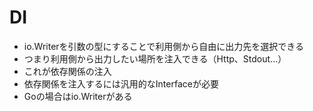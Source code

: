 # DI

- io.Writerを引数の型にすることで利用側から自由に出力先を選択できる
- つまり利用側から出力したい場所を注入できる（Http、Stdout...）
- これが依存関係の注入
- 依存関係を注入するには汎用的なInterfaceが必要
- Goの場合はio.Writerがある
